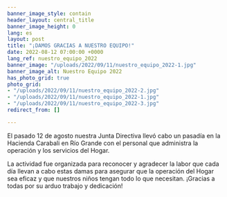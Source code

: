 ```yaml
---
banner_image_style: contain
header_layout: central_title
banner_image_height: 0
lang: es
layout: post
title: "¡DAMOS GRACIAS A NUESTRO EQUIPO!"
date: 2022-08-12 07:00:00 +0000
lang_ref: nuestro_equipo_2022
banner_image: "/uploads/2022/09/11/nuestro_equipo_2022-1.jpg"
banner_image_alt: Nuestro Equipo 2022
has_photo_grid: true
photo_grid:
- "/uploads/2022/09/11/nuestro_equipo_2022-2.jpg"
- "/uploads/2022/09/11/nuestro_equipo_2022-1.jpg"
- "/uploads/2022/09/11/nuestro_equipo_2022-3.jpg"
redirect_from: []

---
```

El pasado 12 de agosto nuestra Junta Directiva llevó cabo un pasadía en la Hacienda Carabali en Río Grande con el personal que administra la operación y los servicios del Hogar.

La actividad fue organizada para reconocer y agradecer la labor que cada día llevan a cabo estas damas para asegurar que la operación del Hogar sea eficaz y que nuestros niños tengan todo lo que necesitan. ¡Gracias a todas por su arduo trabajo y dedicación!
